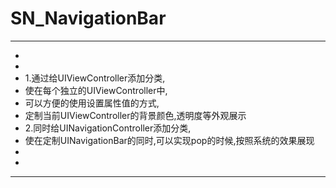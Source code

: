 # SN_NavigationBar
***********
 *
 *
 *  1.通过给UIViewController添加分类,
 *    使在每个独立的UIViewController中,
 *    可以方便的使用设置属性值的方式,
 *    定制当前UIViewController的背景颜色,透明度等外观展示
 *  2.同时给UINavigationController添加分类,
 *    使在定制UINavigationBar的同时,可以实现pop的时候,按照系统的效果展现
 *
 *
 ***********
